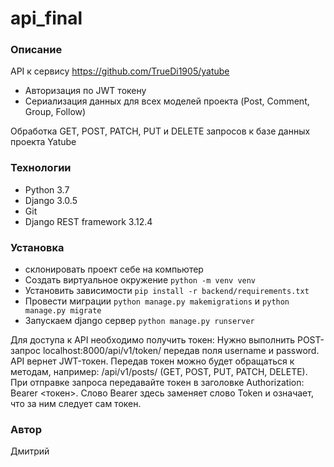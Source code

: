 # api_final
### Описание
API к сервису https://github.com/TrueDi1905/yatube
- Авторизация по JWT токену
- Сериализация данных для всех моделей проекта (Post, Comment, Group, Follow)

Обработка GET, POST, PATCH, PUT и DELETE запросов к базе данных проекта Yatube
### Технологии
- Python 3.7
- Django 3.0.5
- Git
- Django REST framework 3.12.4

### Установка
- склонировать проект себе на компьютер
- Создать виртуальное окружение ``` python -m venv venv ```
- Установить зависимости ``` pip install -r backend/requirements.txt ```
- Провести миграции ``` python manage.py makemigrations ``` и ``` python manage.py migrate ``` 
- Запускаем django сервер ``` python manage.py runserver ```

Для доступа к API необходимо получить токен: Нужно выполнить POST-запрос localhost:8000/api/v1/token/ передав поля username и password. API вернет JWT-токен.
Передав токен можно будет обращаться к методам, например:
/api/v1/posts/ (GET, POST, PUT, PATCH, DELETE).
При отправке запроса передавайте токен в заголовке Authorization: Bearer <токен>.
Слово Bearer здесь заменяет слово Token и означает, что за ним следует сам токен.

### Автор
Дмитрий

